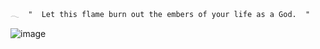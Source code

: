     𓂃  "  Let this flame burn out the embers of your life as a God.  "
![image](https://github.com/user-attachments/assets/57576980-33fe-4571-9e3d-e2e2e9711043)
